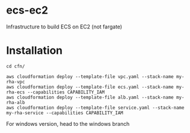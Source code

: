 # ecs-ec2
Infrastructure to build ECS on EC2 (not fargate)

# Installation
```
cd cfn/

aws cloudformation deploy --template-file vpc.yaml --stack-name my-rha-vpc
aws cloudformation deploy --template-file ecs.yaml --stack-name my-rha-ecs --capabilities CAPABILITY_IAM 
aws cloudformation deploy --template-file alb.yaml --stack-name my-rha-alb
aws cloudformation deploy --template-file service.yaml --stack-name my-rha-service --capabilities CAPABILITY_IAM
```

For windows version, head to the windows branch
